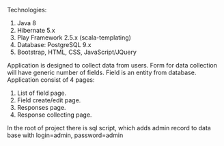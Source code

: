 Technologies:
1) Java 8
2) Hibernate 5.x
3) Play Framework 2.5.x (scala-templating) 
4) Database: PostgreSQL 9.x
5) Bootstrap, HTML, CSS, JavaScript/JQuery 

Application is designed to collect data from users. 
Form for data collection will have generic number of fields.
Field is an entity from database.
Application consist of 4 pages:
1) List of field page. 
2) Field create/edit page. 
3) Responses page. 
4) Response collecting page.


In the root of project there is sql script, which adds admin record to
data base with login=admin, password=admin
